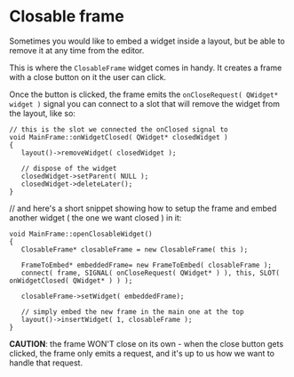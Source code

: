 # Closable frame #

Sometimes you would like to embed a widget inside a layout, but be able to remove it at any time from the editor.

This is where the `ClosableFrame` widget comes in handy.
It creates a frame with a close button on it the user can click.

Once the button is clicked, the frame emits the `onCloseRequest( QWidget* widget )` signal you can connect to a slot that will remove the widget from the layout, like so:

```
// this is the slot we connected the onClosed signal to
void MainFrame::onWidgetClosed( QWidget* closedWidget )
{
   layout()->removeWidget( closedWidget );

   // dispose of the widget
   closedWidget->setParent( NULL );
   closedWidget->deleteLater();
}
```

// and here's a short snippet showing how to setup the frame and embed another widget ( the one we want closed ) in it:

```
void MainFrame::openClosableWidget()
{
   ClosableFrame* closableFrame = new ClosableFrame( this );

   FrameToEmbed* embeddedFrame= new FrameToEmbed( closableFrame );
   connect( frame, SIGNAL( onCloseRequest( QWidget* ) ), this, SLOT( onWidgetClosed( QWidget* ) ) );

   closableFrame->setWidget( embeddedFrame);

   // simply embed the new frame in the main one at the top
   layout()->insertWidget( 1, closableFrame );
}
```


**CAUTION**: the frame WON'T close on its own - when the close button gets clicked, the frame only emits a request, and it's up to us how we want to handle that request.